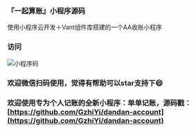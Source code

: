 ### 『一起算账』小程序源码

使用小程序云开发＋Vant组件库搭建的一个AA收账小程序

### 访问

![小程序码](http://tva1.sinaimg.cn/large/0060lm7Tly1g4ifcks82lj3076076gmk.jpg)

### 欢迎微信扫码使用，觉得有帮助可以star支持下😄

### 欢迎使用专为个人记账的全新小程序：单单记账，源码戳：[https://github.com/GzhiYi/dandan-account](https://github.com/GzhiYi/dandan-account)
